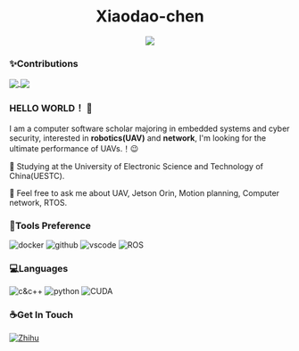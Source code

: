 <div align=center >


# Xiaodao-chen
![](https://komarev.com/ghpvc/?username=Xiaodao-chen&color=blue)

</div>


### ✨Contributions

<a href="https://github.com/Xiaodao-chen">
  <img align="center" src="https://github-readme-stats.vercel.app/api?username=Xiaodao-chen&show_icons=true&hide_border=true&hide_rank=true&theme=swift&hide=prs" />
</a>
<a href="https://github.com/Xiaodao-chen">
  <img align="center" src="https://github-readme-stats.vercel.app/api/top-langs/?username=Xiaodao-chen&hide=javascript,html,cmake,tex&layout=compact&theme=swift" />
</a>



### HELLO WORLD！ 🎉

I am a computer software scholar majoring in  embedded systems and cyber security, interested in **robotics(UAV)** and  **network**, 
I'm looking for the ultimate performance of UAVs.！😉

🏫 Studying at the University of Electronic Science and Technology of China(UESTC).

💬 Feel free to ask me about UAV, Jetson Orin, Motion planning, Computer network, RTOS.

### 🔨Tools Preference

![docker](https://wpcos-1300629776.cos.ap-chengdu.myqcloud.com/Github-Jason-xy/docker.svg) ![github](https://wpcos-1300629776.cos.ap-chengdu.myqcloud.com/Github-Jason-xy/github.svg) ![vscode](https://wpcos-1300629776.cos.ap-chengdu.myqcloud.com/Github-Jason-xy/vscode.svg) ![ROS](https://img.shields.io/badge/-ROS-lightgrey?logo=ros) 

### 💻Languages

![c&c++](https://wpcos-1300629776.cos.ap-chengdu.myqcloud.com/Github-Jason-xy/c&c++.svg) ![python](https://wpcos-1300629776.cos.ap-chengdu.myqcloud.com/Github-Jason-xy/python.svg) ![CUDA](https://img.shields.io/badge/-CUDA-yellowgreen?logo=nvidia)


### ☕Get In Touch

[![Zhihu](https://img.shields.io/badge/dynamic/json?color=142026&labelColor=0066ff&logo=zhihu&logoColor=white&label=zhihu%20fans&query=%24.data.totalSubs&url=https%3A%2F%2Fapi.spencerwoo.com%2Fsubstats%2F%3Fsource%3Dzhihu%26queryKey%3Dchen-xiao-dao-54-40)](https://www.zhihu.com/people/chen-xiao-dao-54-40)


<!-- ### ✈Currently I am developing： -->

<!-- <a href="https://github.com/Jason-xy/Sky-explorer">
  <img align="left" src="https://github-readme-stats-jason-xy.vercel.app/api/pin/?username=Jason-xy&repo=Sky-explorer&show_owner=true" />
</a> -->
